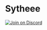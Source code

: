 # Sytheee

[![Join on Discord](https://discordapp.com/api/guilds/1155912047897350204/widget.png?style=shield)]([https://discord.gg/d25jDqc4m4])
